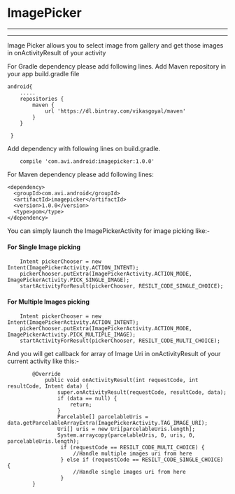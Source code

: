 # ImagePicker
------------------
------------------

Image Picker allows you to select image from gallery and 
get those images in onActivityResult of your activity 



For Gradle dependency please add following lines.
Add Maven repository in your app build.gradle file

    android{
        .....
        repositories {
            maven {
                url 'https://dl.bintray.com/vikasgoyal/maven'
            }
        }

     }

Add dependency with following lines on build.gradle.

        compile 'com.avi.android:imagepicker:1.0.0'


For Maven dependency please add following lines:

    <dependency>
      <groupId>com.avi.android</groupId>
      <artifactId>imagepicker</artifactId>
      <version>1.0.0</version>
      <type>pom</type>
    </dependency>
    
You can simply launch the ImagePickerActivity for image picking like:-

<h4><b>For Single Image picking</b></h4>
 
        Intent pickerChooser = new Intent(ImagePickerActivity.ACTION_INTENT);
        pickerChooser.putExtra(ImagePickerActivity.ACTION_MODE, ImagePickerActivity.PICK_SINGLE_IMAGE);
        startActivityForResult(pickerChooser, RESILT_CODE_SINGLE_CHOICE);
        
<h4><b>For Multiple Images picking</b></h4>
 
        Intent pickerChooser = new Intent(ImagePickerActivity.ACTION_INTENT);
        pickerChooser.putExtra(ImagePickerActivity.ACTION_MODE, ImagePickerActivity.PICK_MULTIPLE_IMAGE);
        startActivityForResult(pickerChooser, RESILT_CODE_MULTI_CHOICE);
        
        
And you will get callback for array of Image Uri in onActivityResult of your current activity like this:-
     
            @Override
                public void onActivityResult(int requestCode, int resultCode, Intent data) {
                    super.onActivityResult(requestCode, resultCode, data);
                    if (data == null) {
                        return;
                    }
                    Parcelable[] parcelableUris = data.getParcelableArrayExtra(ImagePickerActivity.TAG_IMAGE_URI);
                    Uri[] uris = new Uri[parcelableUris.length];
                    System.arraycopy(parcelableUris, 0, uris, 0, parcelableUris.length);
                     if (requestCode == RESILT_CODE_MULTI_CHOICE) {
                         //Handle multiple images uri from here
                     } else if (requestCode == RESILT_CODE_SINGLE_CHOICE) {
                         //Handle single images uri from here
                     }
            }